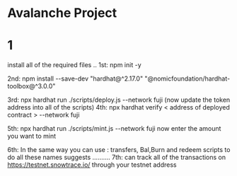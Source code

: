 # Avalanche Project 

# 1

install all of the required files .. 
1st:  npm init -y  

2nd:   npm install --save-dev "hardhat@^2.17.0" "@nomicfoundation/hardhat-toolbox@^3.0.0"

3rd: npx hardhat run ./scripts/deploy.js --network fuji 
(now update the token address into all of the scripts)
4th: npx hardhat verify < address of deployed contract > --network fuji

5th: npx hardhat run ./scripts/mint.js --network fuji 
now enter the amount you want to mint


6th: In the same way you can use : transfers, Bal,Burn and redeem scripts to do all these names suggests ..........
7th: can track all of the transactions on https://testnet.snowtrace.io/
through your testnet address 
